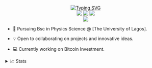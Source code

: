 <p align="center">
<a href="https://github.com/Heiskhalid">
    <img src="https://readme-typing-svg.demolab.com?font=Georgia&size=18&duration=2000&pause=100&multiline=true&width=500&height=80&lines=Khalid+Adewale;Researcher+%7C+Bsc+Student+%7C+Software+Engineer" alt="Typing SVG" />
</a>
<br/>

<a href="https://iamkhalid.vercel.app">
    <img src="https://img.shields.io/badge/Website-iamkhalid.vercel.app-green?style=flat-square">
</a>  

</a>  
<a href="https://www.linkedin.com/in/khalid--dolapo-adewale/">
    <img src="https://img.shields.io/badge/-Linkedin-pink?style=flat-square&logo=linkedin">
</a>
<a href="mailto:khaliddolapo@gmail.com">
    <img src="https://img.shields.io/badge/-Email-red?style=flat-square&logo=gmail&logoColor=gold">
</a>

<br/> 

<!-- <a href="https://github.com/Heiskhalid">
    <img src="https://github-readme-stats.vercel.app/api?username=Heiskhalid&show_icons=true&count_private=true&show_icons=true&hide_border=true&hide_title=true&card_width=300px&hide_rank=true&bg_color=00000000&theme=dracula">
</a> -->

<a href="https://github.com/Heiskhalid">
    <img src="https://github-stats-alpha.vercel.app/api?username=Heiskhalid&cc=22272e&tc=37BCF6&ic=fff&bc=0000">
</a>

</p>

* 📖 Pursuing Bsc in Physics Science  @ [The University of Lagos]. 

* 💡 Open to collaborating on projects and innovative ideas. 

* 💻 Currently working on Bitcoin Investment.



<details>
<summary>📈 Stats</summary>
<br>
My Github Stats

![](http://github-profile-summary-cards.vercel.app/api/cards/profile-details?username=Heiskhalid&theme=dracula) 

![](http://github-profile-summary-cards.vercel.app/api/cards/repos-per-language?username=Heiskhalid&theme=dracula) 
![](https://github-profile-summary-cards.vercel.app/api/cards/most-commit-language?username=Heiskhalid&theme=dracula)



</details>
